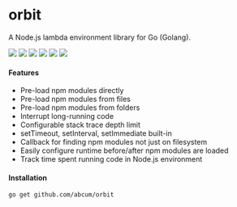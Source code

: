 # orbit 

A Node.js lambda environment library for Go (Golang).

[![](https://img.shields.io/circleci/token/e1286e4c8648b5d6a5fd25a7a8e3d96abeceb8ce/project/abcum/orbit/master.svg?style=flat-square)](https://circleci.com/gh/abcum/orbit) [![](https://img.shields.io/badge/status-beta-ff00bb.svg?style=flat-square)](https://github.com/abcum/orbit) [![](https://img.shields.io/badge/godoc-reference-blue.svg?style=flat-square)](https://godoc.org/github.com/abcum/orbit) [![](https://goreportcard.com/badge/github.com/abcum/orbit?style=flat-square)](https://goreportcard.com/report/github.com/abcum/orbit) [![](https://img.shields.io/coveralls/abcum/orbit/master.svg?style=flat-square)](https://coveralls.io/github/abcum/orbit?branch=master) [![](https://img.shields.io/badge/license-Apache_License_2.0-00bfff.svg?style=flat-square)](https://github.com/abcum/orbit) 

#### Features

- Pre-load npm modules directly
- Pre-load npm modules from files
- Pre-load npm modules from folders 
- Interrupt long-running code
- Configurable stack trace depth limit
- setTimeout, setInterval, setImmediate built-in
- Callback for finding npm modules not just on filesystem
- Easily configure runtime before/after npm modules are loaded
- Track time spent running code in Node.js environment

#### Installation

```bash
go get github.com/abcum/orbit
```
